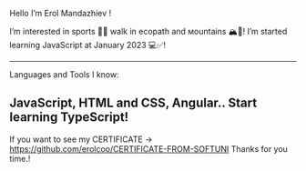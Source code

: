 Hello I’m Erol Mandazhiev !

I’m interested in sports 🏋️‍♂️ walk in ecopath and мountains 🏔️🌳!
I’m started learning JavaScript at January 2023  💻✅!

----------------------------------------------
Languages and Tools I know:

JavaScript, HTML and CSS, Angular..
Start learning TypeScript!
----------------------------------------------

If you want to see my CERTIFICATE -> https://github.com/erolcoo/CERTIFICATE-FROM-SOFTUNI 
Thanks for you time.!
